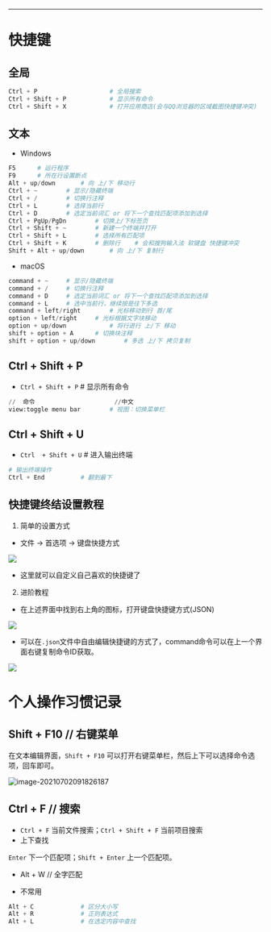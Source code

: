 

------

# 快捷键

## 全局

```python
Ctrl + P					# 全局搜索
Ctrl + Shift + P			# 显示所有命令
Ctrl + Shift + X			# 打开应用商店(会与QQ浏览器的区域截图快捷键冲突)
```
## 文本

- Windows

```python
F5		# 运行程序
F9      # 所在行设置断点
Alt + up/down       # 向 上/下 移动行
Ctrl + ~		# 显示/隐藏终端
Ctrl + /        # 切换行注释
Ctrl + L        # 选择当前行
Ctrl + D        # 选定当前词汇 or 将下一个查找匹配项添加到选择
Ctrl + PgUp/PgDn        # 切换上/下标签页
Ctrl + Shift + ~        # 新建一个终端并打开
Ctrl + Shift + L        # 选择所有匹配项
Ctrl + Shift + K        # 删除行    # 会和搜狗输入法 软键盘 快捷键冲突
Shift + Alt + up/down       # 向 上/下 复制行
```

- macOS

```python
command + ~		# 显示/隐藏终端
command + /		# 切换行注释
command + D		# 选定当前词汇 or 将下一个查找匹配项添加到选择
command + L		# 选中当前行，继续按是往下多选
command + left/right		# 光标移动到行 首/尾
option + left/right		# 光标根据文字块移动
option + up/down			# 将行进行 上/下 移动
shift + option + A		# 切换块注释
shift + option + up/down		# 多选 上/下 拷贝复制
```

## Ctrl + Shift + P

- `Ctrl + Shift + P`		# 显示所有命令

```python
//	命令						//中文
view:toggle menu bar		# 视图：切换菜单栏
```

## Ctrl  + Shift + U

- `Ctrl  + Shift + U`		# 进入输出终端

```python
# 输出终端操作
Ctrl + End			# 翻到最下
```

## 快捷键终结设置教程

1. 简单的设置方式

- 文件 -> 首选项 -> 键盘快捷方式

![](https://i.loli.net/2021/06/29/SsGFRMhyTjnO94g.png)

- 这里就可以自定义自己喜欢的快捷键了

2. 进阶教程

- 在上述界面中找到右上角的图标，打开键盘快捷键方式(JSON)

![](https://i.loli.net/2021/06/29/TqVZtdXLW9AwKuH.png)

- 可以在`.json`文件中自由编辑快捷键的方式了，command命令可以在上一个界面右键复制命令ID获取。

![](https://i.loli.net/2021/06/29/Mnwi8yHh2rZqXSU.png)

# 个人操作习惯记录

## Shift + F10 // 右键菜单

在文本编辑界面，`Shift + F10` 可以打开右键菜单栏，然后上下可以选择命令选项，回车即可。

![image-20210702091826187](https://i.loli.net/2021/07/02/7GCRAmdvNLho5af.png)

## Ctrl + F // 搜索

- `Ctrl + F` 当前文件搜索；`Ctrl + Shift + F` 当前项目搜索
- 上下查找

`Enter` 下一个匹配项；`Shift + Enter` 上一个匹配项。

- Alt + W // 全字匹配

- 不常用

```python
Alt + C				# 区分大小写
Alt + R				# 正则表达式
Alt + L				# 在选定内容中查找
```

